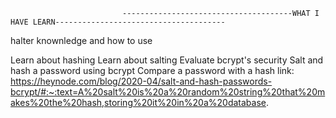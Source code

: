                              --------------------------------------WHAT I HAVE LEARN--------------------------------------

halter knownledge and how to use

Learn about hashing
Learn about salting
Evaluate bcrypt's security
Salt and hash a password using bcrypt
Compare a password with a hash
link: https://heynode.com/blog/2020-04/salt-and-hash-passwords-bcrypt/#:~:text=A%20salt%20is%20a%20random%20string%20that%20makes%20the%20hash,storing%20it%20in%20a%20database.

